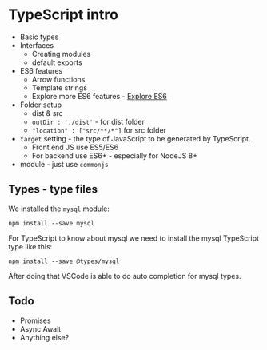# TypeScript intro

* Basic types
* Interfaces
    * Creating modules
    * default exports
* ES6 features
    * Arrow functions
    * Template strings
    * Explore more ES6 features - [Explore ES6](https://medium.com/sons-of-javascript/javascript-an-introduction-to-es6-1819d0d89a0f)
* Folder setup
    * dist & src
    * `outDir : './dist'` - for dist
 folder
    * `"location" : ["src/**/*"]` for src folder
* `target` setting - the type of JavaScript to be generated by TypeScript.
    * Front end JS use ES5/ES6
    * For backend use ES6+ - especially for NodeJS 8+
* module - just use `commonjs`

## Types - type files

We installed the `mysql` module:

`npm install --save mysql`

For TypeScript to know about mysql we need to install the mysql TypeScript type like this:

`npm install --save @types/mysql`

After doing that VSCode is able to do auto completion for mysql types.

## Todo

* Promises
* Async Await
* Anything else?


